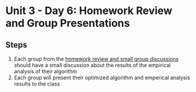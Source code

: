 # Unit 3 - Day 6: Homework Review and Group Presentations

## Steps
  1. Each group from the [homework review and small group discussions](day5.md) should have a small discussion about the results of the empirical analysis of their algorithm
  2. Each group will present their optimized algorithm and emperical analysis results to the class
